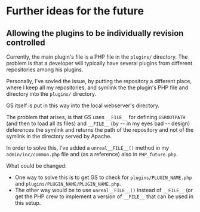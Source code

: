 # Further ideas for the future

## Allowing the plugins to be individually revision controlled

Currently, the main plugin's file is a PHP file in the `plugins/` directory. The problem is that a developer will typically have several plugins from different repositories among his plugins.

Personally, I've sovled the issue, by putting the repository a different place, where I keep all my repositories, and symlink the the plugin's PHP file and directory into the `plugins/` directory.

GS itself is put in this way into the local webserver's directory.

The problem that arises, is that GS uses `__FILE__` for defining `GSROOTPATH` (and then to load all its files) and `__FILE__` (by -- in my eyes bad -- design) deferences the symlink and returns the path of the repository and not of the symlink in the directory served by Apache.

In order to solve this, I've added a `unreal__FILE__()` method in my `admin/inc/common.php` file and (as a reference) also in `PHP_future.php`.

What could be changed:

- One way to solve this is to get GS to check for `plugins/PLUGIN_NAME.php` and `plugins/PLUGIN_NAME/PLUGIN_NAME.php`.
- The other way would be to use `unreal__FILE__()` instead of `__FILE__` (or get the PHP crew to implement a version of `__FILE__` that can be used in this setup.

